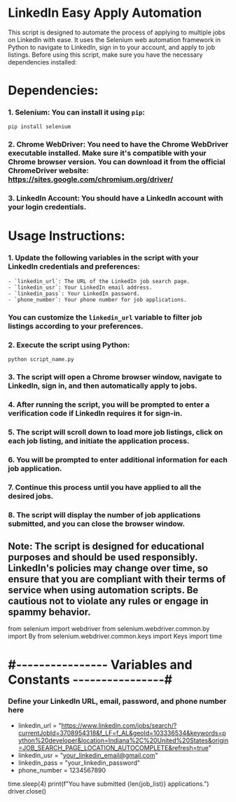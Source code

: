 # LinkedIn Easy Apply Automation

This script is designed to automate the process of applying to multiple jobs on LinkedIn with ease. It uses the Selenium web automation framework in Python to navigate to LinkedIn, sign in to your account, and apply to job listings. Before using this script, make sure you have the necessary dependencies installed:

# Dependencies:
### 1. Selenium: You can install it using `pip`:
```pip install selenium```

### 2. Chrome WebDriver: You need to have the Chrome WebDriver executable installed. Make sure it's compatible with your Chrome browser version. You can download it from the official ChromeDriver website: https://sites.google.com/chromium.org/driver/

### 3. LinkedIn Account: You should have a LinkedIn account with your login credentials.

# Usage Instructions:

### 1. Update the following variables in the script with your LinkedIn credentials and preferences:

    - `linkedin_url`: The URL of the LinkedIn job search page.
    - `linkedin_usr`: Your LinkedIn email address.
    - `linkedin_pass`: Your LinkedIn password.
    - `phone_number`: Your phone number for job applications.
   
###    You can customize the `linkedin_url` variable to filter job listings according to your preferences.

### 2. Execute the script using Python:
```python script_name.py```

### 3. The script will open a Chrome browser window, navigate to LinkedIn, sign in, and then automatically apply to jobs.

### 4. After running the script, you will be prompted to enter a verification code if LinkedIn requires it for sign-in.

### 5. The script will scroll down to load more job listings, click on each job listing, and initiate the application process.

### 6. You will be prompted to enter additional information for each job application.

### 7. Continue this process until you have applied to all the desired jobs.

### 8. The script will display the number of job applications submitted, and you can close the browser window.

## Note: The script is designed for educational purposes and should be used responsibly. LinkedIn's policies may change over time, so ensure that you are compliant with their terms of service when using automation scripts. Be cautious not to violate any rules or engage in spammy behavior.

from selenium import webdriver
from selenium.webdriver.common.by import By
from selenium.webdriver.common.keys import Keys
import time

# #---------------- Variables and Constants ----------------#

### Define your LinkedIn URL, email, password, and phone number here
- linkedin_url = "https://www.linkedin.com/jobs/search/?currentJobId=3708954318&f_LF=f_AL&geoId=103336534&keywords=python%20developer&location=Indiana%2C%20United%20States&origin=JOB_SEARCH_PAGE_LOCATION_AUTOCOMPLETE&refresh=true"
- linkedin_usr = "your_linkedin_email@gmail.com"
- linkedin_pass = "your_linkedin_password"
- phone_number = 1234567890



time.sleep(4)
print(f"You have submitted {len(job_list)} applications.")
driver.close()
